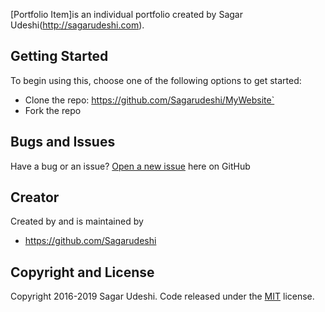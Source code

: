 

[Portfolio Item]is an individual portfolio created by Sagar Udeshi(http://sagarudeshi.com).

## Getting Started

To begin using this, choose one of the following options to get started:
* Clone the repo: https://github.com/Sagarudeshi/MyWebsite`
* Fork the repo

## Bugs and Issues

Have a bug or an issue? [Open a new issue](https://github.com/Sagarudeshi/MyWebsite/issues) here on GitHub

## Creator

Created by and is maintained by 

* https://github.com/Sagarudeshi

## Copyright and License

Copyright 2016-2019 Sagar Udeshi. Code released under the [MIT](https://github.com/Sagarudeshi/MyWebsite/blob/master/LICENSE) license.